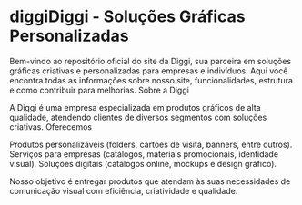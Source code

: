 # diggiDiggi - Soluções Gráficas Personalizadas

Bem-vindo ao repositório oficial do site da Diggi, sua parceira em soluções gráficas criativas e personalizadas para empresas e indivíduos. Aqui você encontra todas as informações sobre nosso site, funcionalidades, estrutura e como contribuir para melhorias.
Sobre a Diggi

A Diggi é uma empresa especializada em produtos gráficos de alta qualidade, atendendo clientes de diversos segmentos com soluções criativas. Oferecemos

Produtos personalizáveis (folders, cartões de visita, banners, entre outros).
Serviços para empresas (catálogos, materiais promocionais, identidade visual).
Soluções digitais (catálogos online, mockups e design gráfico).

Nosso objetivo é entregar produtos que atendam às suas necessidades de comunicação visual com eficiência, criatividade e qualidade.
